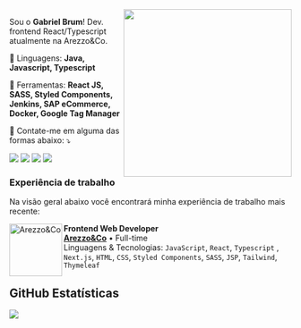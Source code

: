 <img align="right" width="300" src="https://miro.medium.com/v2/resize:fit:720/format:webp/1*zVnWJtyGOX_kUIDm6ccCfQ.gif" />

<p align="left">
  Sou o <strong>Gabriel Brum</strong>! 
  Dev. frontend React/Typescript atualmente na Arezzo&Co. 
</p>

<p align="left">
  🦄 Linguagens: <strong>Java, Javascript, Typescript</strong>
</p>

<p align="left">
  💼 Ferramentas: <strong>React JS, SASS, Styled Components, Jenkins, SAP eCommerce, Docker, Google Tag Manager</strong>
</p>

<p align="left">
  💌 Contate-me em alguma das formas abaixo: ⤵️
</p>

<p align="left">
  <a href="https://www.linkedin.com/in/gabriel-brum-da-luz/" target="_blank" alt="Gmail">
  <img src="https://img.shields.io/badge/-Gmail-FF0000?style=flat-square&labelColor=FF0000&logo=gmail&logoColor=white&link=mailto:gabrielbrumdaluz@gmail.com" /></a>

  <a href="#" target="_blank" alt="Linkedin">
  <img src="https://img.shields.io/badge/-Linkedin-0e76a8?style=flat-square&logo=Linkedin&logoColor=white&link=https://www.linkedin.com/in/gabriel-brum-da-luz/" /></a>

  <a href="https://wa.me/5551982820715" target="_blank" alt="WhatsApp">
  <img src="https://img.shields.io/badge/-WhatsApp-25d366?style=flat-square&labelColor=25d366&logo=whatsapp&logoColor=white&link=https://wa.me/5551982820715"/></a>

  <a href="https://instagram.com/gabriel_bluz" target="_blank" alt="Instagram">
  <img src="https://img.shields.io/badge/-Instagram-DF0174?style=flat-square&labelColor=DF0174&logo=instagram&logoColor=white&link=https://instagram.com/gabriel_bluz"/></a>
</p> 

### Experiência de trabalho
Na visão geral abaixo você encontrará minha experiência de trabalho mais recente:

[<img align="left" height="94px" width="94px" alt="Arezzo&Co" src="https://milionarioz.com.br/wp-content/uploads/2021/10/arezzo.jpg"/>](https://ri.arezzoco.com.br/)

**Frontend Web Developer** \
[**Arezzo&Co**](https://ri.arezzoco.com.br/) • Full-time \
Linguagens & Tecnologias: `JavaScript`, `React`, `Typescript` , `Next.js`, `HTML`, `CSS`, `Styled Components`, `SASS`, `JSP`\, `Tailwind`, `Thymeleaf`
<br/>

## **GitHub Estatísticas**

<a href="https://github.com/Gurupreet">
  <img align="left" src="https://github-readme-stats.vercel.app/api/top-langs/?username=gabe-brum&theme=dracula&hide_langs_below=1" />
</a>
